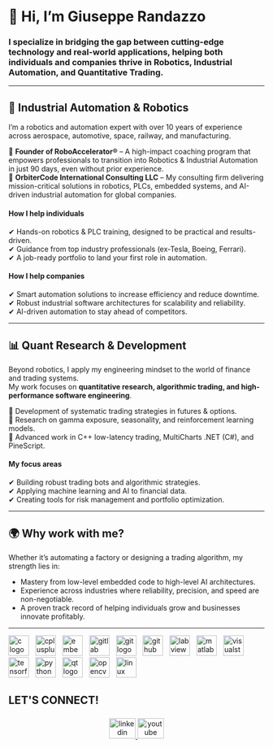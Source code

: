 <h1 align="left">👋 Hi, I’m Giuseppe Randazzo</h1>

###

<h3 align="left">
I specialize in bridging the gap between cutting-edge technology and real-world applications, helping both individuals and companies thrive in Robotics, Industrial Automation, and Quantitative Trading.
</h3>

---

<h2 align="left">🤖 Industrial Automation & Robotics</h2>

<p align="left">
I’m a robotics and automation expert with over 10 years of experience across aerospace, automotive, space, railway, and manufacturing.
</p>

<p align="left">
🔹 <b>Founder of RoboAccelerator®</b> – A high-impact coaching program that empowers professionals to transition into Robotics & Industrial Automation in just 90 days, even without prior experience.<br>
🔹 <b>OrbiterCode International Consulting LLC</b> – My consulting firm delivering mission-critical solutions in robotics, PLCs, embedded systems, and AI-driven industrial automation for global companies.
</p>

<h4 align="left">How I help individuals</h4>

<p align="left">
✔ Hands-on robotics & PLC training, designed to be practical and results-driven.<br>
✔ Guidance from top industry professionals (ex-Tesla, Boeing, Ferrari).<br>
✔ A job-ready portfolio to land your first role in automation.
</p>

<h4 align="left">How I help companies</h4>

<p align="left">
✔ Smart automation solutions to increase efficiency and reduce downtime.<br>
✔ Robust industrial software architectures for scalability and reliability.<br>
✔ AI-driven automation to stay ahead of competitors.
</p>

---

<h2 align="left">📊 Quant Research & Development</h2>

<p align="left">
Beyond robotics, I apply my engineering mindset to the world of finance and trading systems.<br>
My work focuses on <b>quantitative research, algorithmic trading, and high-performance software engineering</b>.
</p>

<p align="left">
🔹 Development of systematic trading strategies in futures & options.<br>
🔹 Research on gamma exposure, seasonality, and reinforcement learning models.<br>
🔹 Advanced work in C++ low-latency trading, MultiCharts .NET (C#), and PineScript.
</p>

<h4 align="left">My focus areas</h4>

<p align="left">
✔ Building robust trading bots and algorithmic strategies.<br>
✔ Applying machine learning and AI to financial data.<br>
✔ Creating tools for risk management and portfolio optimization.
</p>

---

<h2 align="left">🌍 Why work with me?</h2>

<p align="left">
Whether it’s automating a factory or designing a trading algorithm, my strength lies in:
</p>

<ul align="left">
  <li>Mastery from low-level embedded code to high-level AI architectures.</li>
  <li>Experience across industries where reliability, precision, and speed are non-negotiable.</li>
  <li>A proven track record of helping individuals grow and businesses innovate profitably.</li>
</ul>

---

<div align="left">
  <img src="https://cdn.jsdelivr.net/gh/devicons/devicon/icons/c/c-original.svg" height="40" alt="c logo"  />
  <img width="5" />
  <img src="https://cdn.jsdelivr.net/gh/devicons/devicon/icons/cplusplus/cplusplus-original.svg" height="40" alt="cplusplus logo"  />
  <img width="5" />
  <img src="https://cdn.jsdelivr.net/gh/devicons/devicon/icons/embeddedc/embeddedc-original.svg" height="40" alt="embeddedc logo"  />
  <img width="5" />
  <img src="https://cdn.jsdelivr.net/gh/devicons/devicon/icons/gitlab/gitlab-original.svg" height="40" alt="gitlab logo"  />
  <img width="5" />
  <img src="https://cdn.jsdelivr.net/gh/devicons/devicon/icons/git/git-original.svg" height="40" alt="git logo"  />
  <img width="5" />
  <img src="https://cdn.jsdelivr.net/gh/devicons/devicon/icons/github/github-original.svg" height="40" alt="github logo"  />
  <img width="5" />
  <img src="https://cdn.jsdelivr.net/gh/devicons/devicon/icons/labview/labview-original.svg" height="40" alt="labview logo"  />
  <img width="5" />
  <img src="https://cdn.jsdelivr.net/gh/devicons/devicon/icons/matlab/matlab-original.svg" height="40" alt="matlab logo"  />
  <img width="5" />
  <img src="https://cdn.jsdelivr.net/gh/devicons/devicon/icons/visualstudio/visualstudio-plain.svg" height="40" alt="visualstudio logo"  />
  <img width="5" />
  <img src="https://cdn.jsdelivr.net/gh/devicons/devicon/icons/tensorflow/tensorflow-original.svg" height="40" alt="tensorflow logo"  />
  <img width="5" />
  <img src="https://cdn.jsdelivr.net/gh/devicons/devicon/icons/python/python-original.svg" height="40" alt="python logo"  />
  <img width="5" />
  <img src="https://cdn.jsdelivr.net/gh/devicons/devicon/icons/qt/qt-original.svg" height="40" alt="qt logo"  />
  <img width="5" />
  <img src="https://cdn.jsdelivr.net/gh/devicons/devicon/icons/opencv/opencv-original.svg" height="40" alt="opencv logo"  />
  <img width="5" />
  <img src="https://cdn.jsdelivr.net/gh/devicons/devicon/icons/linux/linux-original.svg" height="40" alt="linux logo"  />
</div>

###

<h2 align="left">LET'S CONNECT!</h2>

###

<div align="center">
  <a href="https://www.linkedin.com/in/giusepperandazzo91" target="_blank">
    <img src="https://raw.githubusercontent.com/maurodesouza/profile-readme-generator/master/src/assets/icons/social/linkedin/default.svg" width="52" height="40" alt="linkedin logo"  />
  </a>
  <a href="https://www.youtube.com/@giusepperandazzo91" target="_blank">
    <img src="https://raw.githubusercontent.com/maurodesouza/profile-readme-generator/master/src/assets/icons/social/youtube/default.svg" width="52" height="40" alt="youtube logo"  />
  </a>
</div>

###
